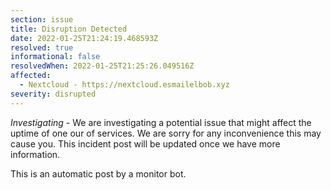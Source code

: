 ```yaml
---
section: issue
title: Disruption Detected
date: 2022-01-25T21:24:19.468593Z
resolved: true
informational: false
resolvedWhen: 2022-01-25T21:25:26.049516Z
affected:
  - Nextcloud - https://nextcloud.esmailelbob.xyz
severity: disrupted
---
```

*Investigating* - We are investigating a potential issue that might affect the uptime of one our of services. We are sorry for any inconvenience this may cause you. This incident post will be updated once we have more information.

This is an automatic post by a monitor bot.
        